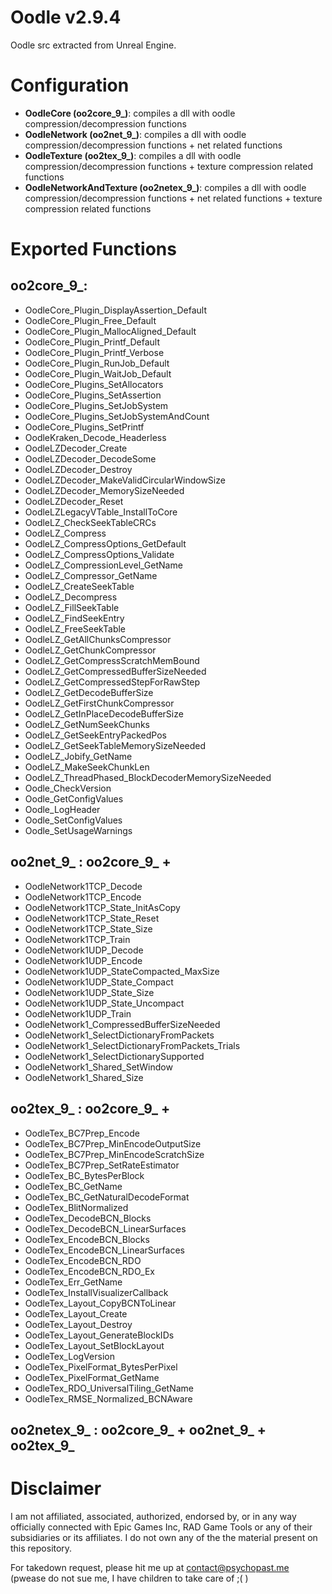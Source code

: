 # Oodle v2.9.4
Oodle src extracted from Unreal Engine. 

# Configuration

* **OodleCore (oo2core_9_)**: compiles a dll with oodle compression/decompression functions
* **OodleNetwork (oo2net_9_)**: compiles a dll with oodle compression/decompression functions + net related functions
* **OodleTexture (oo2tex_9_)**: compiles a dll with oodle compression/decompression functions + texture compression related functions
* **OodleNetworkAndTexture (oo2netex_9_)**: compiles a dll with oodle compression/decompression functions + net related functions + texture compression related functions

# Exported Functions

## oo2core_9_:

* OodleCore_Plugin_DisplayAssertion_Default
* OodleCore_Plugin_Free_Default
* OodleCore_Plugin_MallocAligned_Default
* OodleCore_Plugin_Printf_Default
* OodleCore_Plugin_Printf_Verbose
* OodleCore_Plugin_RunJob_Default
* OodleCore_Plugin_WaitJob_Default
* OodleCore_Plugins_SetAllocators
* OodleCore_Plugins_SetAssertion
* OodleCore_Plugins_SetJobSystem
* OodleCore_Plugins_SetJobSystemAndCount
* OodleCore_Plugins_SetPrintf
* OodleKraken_Decode_Headerless
* OodleLZDecoder_Create
* OodleLZDecoder_DecodeSome
* OodleLZDecoder_Destroy
* OodleLZDecoder_MakeValidCircularWindowSize
* OodleLZDecoder_MemorySizeNeeded
* OodleLZDecoder_Reset
* OodleLZLegacyVTable_InstallToCore
* OodleLZ_CheckSeekTableCRCs
* OodleLZ_Compress
* OodleLZ_CompressOptions_GetDefault
* OodleLZ_CompressOptions_Validate
* OodleLZ_CompressionLevel_GetName
* OodleLZ_Compressor_GetName
* OodleLZ_CreateSeekTable
* OodleLZ_Decompress
* OodleLZ_FillSeekTable
* OodleLZ_FindSeekEntry
* OodleLZ_FreeSeekTable
* OodleLZ_GetAllChunksCompressor
* OodleLZ_GetChunkCompressor
* OodleLZ_GetCompressScratchMemBound
* OodleLZ_GetCompressedBufferSizeNeeded
* OodleLZ_GetCompressedStepForRawStep
* OodleLZ_GetDecodeBufferSize
* OodleLZ_GetFirstChunkCompressor
* OodleLZ_GetInPlaceDecodeBufferSize
* OodleLZ_GetNumSeekChunks
* OodleLZ_GetSeekEntryPackedPos
* OodleLZ_GetSeekTableMemorySizeNeeded
* OodleLZ_Jobify_GetName
* OodleLZ_MakeSeekChunkLen
* OodleLZ_ThreadPhased_BlockDecoderMemorySizeNeeded
* Oodle_CheckVersion
* Oodle_GetConfigValues
* Oodle_LogHeader
* Oodle_SetConfigValues
* Oodle_SetUsageWarnings
 
 ## oo2net_9_ :  oo2core_9_ + 
 
* OodleNetwork1TCP_Decode
* OodleNetwork1TCP_Encode
* OodleNetwork1TCP_State_InitAsCopy
* OodleNetwork1TCP_State_Reset
* OodleNetwork1TCP_State_Size
* OodleNetwork1TCP_Train
* OodleNetwork1UDP_Decode
* OodleNetwork1UDP_Encode
* OodleNetwork1UDP_StateCompacted_MaxSize
* OodleNetwork1UDP_State_Compact
* OodleNetwork1UDP_State_Size
* OodleNetwork1UDP_State_Uncompact
* OodleNetwork1UDP_Train
* OodleNetwork1_CompressedBufferSizeNeeded
* OodleNetwork1_SelectDictionaryFromPackets
* OodleNetwork1_SelectDictionaryFromPackets_Trials
* OodleNetwork1_SelectDictionarySupported
* OodleNetwork1_Shared_SetWindow
* OodleNetwork1_Shared_Size

 ## oo2tex_9_ : oo2core_9_ + 
 
* OodleTex_BC7Prep_Encode
* OodleTex_BC7Prep_MinEncodeOutputSize
* OodleTex_BC7Prep_MinEncodeScratchSize
* OodleTex_BC7Prep_SetRateEstimator
* OodleTex_BC_BytesPerBlock
* OodleTex_BC_GetName
* OodleTex_BC_GetNaturalDecodeFormat
* OodleTex_BlitNormalized
* OodleTex_DecodeBCN_Blocks
* OodleTex_DecodeBCN_LinearSurfaces
* OodleTex_EncodeBCN_Blocks
* OodleTex_EncodeBCN_LinearSurfaces
* OodleTex_EncodeBCN_RDO
* OodleTex_EncodeBCN_RDO_Ex
* OodleTex_Err_GetName
* OodleTex_InstallVisualizerCallback
* OodleTex_Layout_CopyBCNToLinear
* OodleTex_Layout_Create
* OodleTex_Layout_Destroy
* OodleTex_Layout_GenerateBlockIDs
* OodleTex_Layout_SetBlockLayout
* OodleTex_LogVersion
* OodleTex_PixelFormat_BytesPerPixel
* OodleTex_PixelFormat_GetName
* OodleTex_RDO_UniversalTiling_GetName
* OodleTex_RMSE_Normalized_BCNAware
 
 ## oo2netex_9_ : oo2core_9_ + oo2net_9_ + oo2tex_9_
 
 # Disclaimer
 I am not affiliated, associated, authorized, endorsed by, or in any way officially connected with Epic Games Inc, RAD Game Tools or any of their subsidiaries or its affiliates. I do not own any of the the material present on this repository. 
 
 For takedown request, please hit me up at contact@psychopast.me (pwease do not sue me, I have children to take care of ;( )
